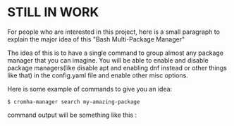 # STILL IN WORK

For people who are interested in this project, here is a small paragraph to explain the major idea of this "Bash Multi-Package Manager"

The idea of this is to have a single command to group almost any package manager that you can imagine.
You will be able to enable and disable package managers(like disable apt and enabling dnf instead or other things like that) in the config.yaml file and enable other misc options.

Here is some example of commands to give you an idea:

    $ cromha-manager search my-amazing-package

command output will be something like this :

